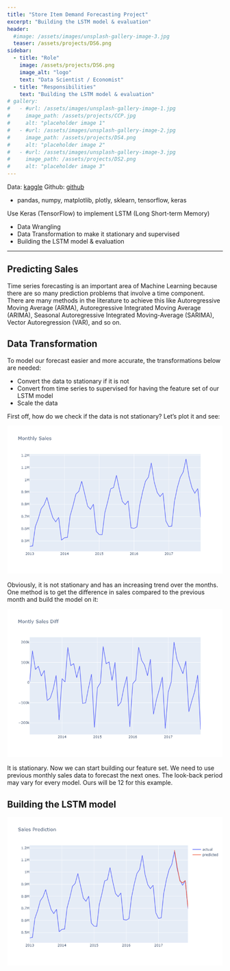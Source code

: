 ```yaml
---
title: "Store Item Demand Forecasting Project"
excerpt: "Building the LSTM model & evaluation"
header:
  #image: /assets/images/unsplash-gallery-image-3.jpg
  teaser: /assets/projects/DS6.png
sidebar:
  - title: "Role"
    image: /assets/projects/DS6.png
    image_alt: "logo"
    text: "Data Scientist / Economist"
  - title: "Responsibilities"
    text: "Building the LSTM model & evaluation"
# gallery:
#   - #url: /assets/images/unsplash-gallery-image-1.jpg
#     image_path: /assets/projects/CCP.jpg
#     alt: "placeholder image 1"
#   - #url: /assets/images/unsplash-gallery-image-2.jpg
#     image_path: /assets/projects/DS4.png
#     alt: "placeholder image 2"
#   - #url: /assets/images/unsplash-gallery-image-3.jpg
#     image_path: /assets/projects/DS2.png
#     alt: "placeholder image 3"
---
```


Data: [kaggle](https://www.kaggle.com/c/demand-forecasting-kernels-only/data?select=train.csv)
Github: [github](https://github.com/youngminju-phd/Store_Item_Demand_Forecasting_Project)

- pandas, numpy, matplotlib, plotly, sklearn, tensorflow, keras

Use Keras (TensorFlow) to implement LSTM (Long Short-term Memory)
-	Data Wrangling
-	Data Transformation to make it stationary and supervised
-	Building the LSTM model & evaluation

--------------------------------------------------------------------------------------

## Predicting Sales

Time series forecasting is an important area of Machine Learning because there are so many prediction problems that involve a time component. There are many methods in the literature to achieve this like Autoregressive Moving Average (ARMA), Autoregressive Integrated Moving Average (ARIMA), Seasonal Autoregressive Integrated Moving-Average (SARIMA), Vector Autoregression (VAR), and so on.

## Data Transformation

To model our forecast easier and more accurate, the transformations below are needed:

* Convert the data to stationary if it is not
* Convert from time series to supervised for having the feature set of our LSTM model
* Scale the data

First off, how do we check if the data is not stationary? Let’s plot it and see:

![alt text](/images/Monthly_Sales.png)

Obviously, it is not stationary and has an increasing trend over the months. One method is to get the difference in sales compared to the previous month and build the model on it:

![alt text](/images/diff.png)

It is stationary. Now we can start building our feature set. We need to use previous monthly sales data to forecast the next ones. The look-back period may vary for every model. Ours will be 12 for this example.

## Building the LSTM model

![alt text](/images/Sales_prediction.png)
